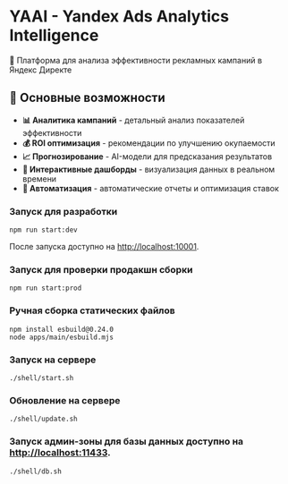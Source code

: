 # YAAI - Yandex Ads Analytics Intelligence

🚀 Платформа для анализа эффективности рекламных кампаний в Яндекс Директе

## 🎯 Основные возможности

- **📊 Аналитика кампаний** - детальный анализ показателей эффективности
- **💰 ROI оптимизация** - рекомендации по улучшению окупаемости  
- **📈 Прогнозирование** - AI-модели для предсказания результатов
- **🎨 Интерактивные дашборды** - визуализация данных в реальном времени
- **🔄 Автоматизация** - автоматические отчеты и оптимизация ставок

### Запуск для разработки

```
npm run start:dev
```

После запуска доступно на [http://localhost:10001](http://localhost:10001).

### Запуск для проверки продакшн сборки

```
npm run start:prod
```

### Ручная сборка статических файлов

```
npm install esbuild@0.24.0
node apps/main/esbuild.mjs
```

### Запуск на сервере

```
./shell/start.sh
```

### Обновление на сервере

```
./shell/update.sh
```

### Запуск админ-зоны для базы данных доступно на [http://localhost:11433](http://localhost:11433).

```
./shell/db.sh
```